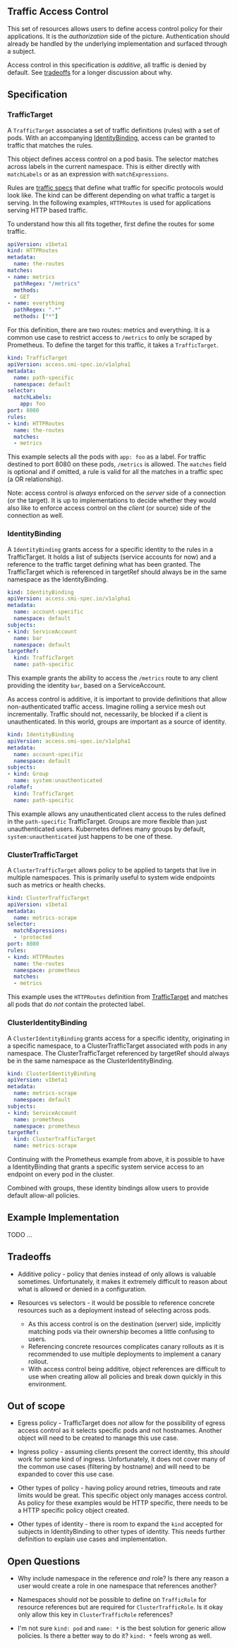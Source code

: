 ## Traffic Access Control

This set of resources allows users to define access control policy for their
applications. It is the *authorization* side of the picture. Authentication
should already be handled by the underlying implementation and surfaced through
a subject.

Access control in this specification is *additive*, all traffic is denied by
default. See [tradeoffs](#tradeoffs) for a longer discussion about why.

## Specification

### TrafficTarget

A `TrafficTarget` associates a set of traffic definitions (rules) with a set of
pods. With an accompanying [IdentityBinding](#IdentityBinding), access can be
granted to traffic that matches the rules.

This object defines access control on a pod basis. The selector matches across
labels in the current namespace. This is either directly with `matchLabels` or
as an expression with `matchExpressions`.

Rules are [traffic specs](traffic-specs.md) that define what traffic for
specific protocols would look like. The kind can be different depending on what
traffic a target is serving. In the following examples, `HTTPRoutes` is used for
applications serving HTTP based traffic.

To understand how this all fits together, first define the routes for some
traffic.

```yaml
apiVersion: v1beta1
kind: HTTPRoutes
metadata:
  name: the-routes
matches:
- name: metrics
  pathRegex: "/metrics"
  methods:
  - GET
- name: everything
  pathRegex: ".*"
  methods: ["*"]
```

For this definition, there are two routes: metrics and everything. It is a
common use case to restrict access to `/metrics` to only be scraped by
Prometheus. To define the target for this traffic, it takes a `TrafficTarget`.

```yaml
kind: TrafficTarget
apiVersion: access.smi-spec.io/v1alpha1
metadata:
  name: path-specific
  namespace: default
selector:
  matchLabels:
    app: foo
port: 8080
rules:
- kind: HTTPRoutes
  name: the-routes
  matches:
  - metrics
```

This example selects all the pods with `app: foo` as a label. For traffic
destined to port 8080 on these pods, `/metrics` is allowed. The `matches` field
is optional and if omitted, a rule is valid for all the matches in a traffic
spec (a OR relationship).

Note: access control is *always* enforced on the *server* side of a connection
(or the target). It is up to implementations to decide whether they would also
like to enforce access control on the *client* (or source) side of the
connection as well.

### IdentityBinding

A `IdentityBinding` grants access for a specific identity to the rules in a
TrafficTarget. It holds a list of subjects (service accounts for now) and a
reference to the traffic target defining what has been granted. The TrafficTarget
which is referenced in targetRef should always be in the same namespace
as the IdentityBinding.

```yaml
kind: IdentityBinding
apiVersion: access.smi-spec.io/v1alpha1
metadata:
  name: account-specific
  namespace: default
subjects:
- kind: ServiceAccount
  name: bar
  namespace: default
targetRef:
  kind: TrafficTarget
  name: path-specific
```

This example grants the ability to access the `/metrics` route to any client
providing the identity `bar`, based on a ServiceAccount.

As access control is additive, it is important to provide definitions that allow
non-authenticated traffic access. Imagine rolling a service mesh out
incrementally. Traffic should not, necessarily, be blocked if a client is
unauthenticated. In this world, groups are important as a source of
identity.

```yaml
kind: IdentityBinding
apiVersion: access.smi-spec.io/v1alpha1
metadata:
  name: account-specific
  namespace: default
subjects:
- kind: Group
  name: system:unauthenticated
roleRef:
  kind: TrafficTarget
  name: path-specific
```

This example allows any unauthenticated client access to the rules defined in
the `path-specific` TrafficTarget. Groups are more flexible than just
unauthenticated users. Kubernetes defines many groups by default,
`system:unauthenticated` just happens to be one of these.

### ClusterTrafficTarget

A `ClusterTrafficTarget` allows policy to be applied to targets that live in
multiple namespaces. This is primarily useful to system wide endpoints such as
metrics or health checks.

```yaml
kind: ClusterTrafficTarget
apiVersion: v1beta1
metadata:
  name: metrics-scrape
selector:
  matchExpressions:
  - !protected
port: 8080
rules:
- kind: HTTPRoutes
  name: the-routes
  namespace: prometheus
  matches:
  - metrics
```

This example uses the `HTTPRoutes` definition from
[TrafficTarget](#TrafficTarget) and matches all pods that do *not* contain the
protected label.

### ClusterIdentityBinding

A `ClusterIdentityBinding` grants access for a specific identity, originating in
a specific namespace, to a ClusterTrafficTarget associated with pods in any
namespace. The ClusterTrafficTarget referenced by targetRef should always be in
the same namespace as the ClusterIdentityBinding.

```yaml
kind: ClusterIdentityBinding
apiVersion: v1beta1
metadata:
  name: metrics-scrape
  namespace: default
subjects:
- kind: ServiceAccount
  name: prometheus
  namespace: prometheus
targetRef:
  kind: ClusterTrafficTarget
  name: metrics-scrape
```

Continuing with the Prometheus example from above, it is possible to have a
IdentityBinding that grants a specific system service access to an endpoint on
every pod in the cluster.

Combined with groups, these identity bindings allow users to provide default
allow-all policies.

## Example Implementation

TODO ...

## Tradeoffs

* Additive policy - policy that denies instead of only allows is valuable
  sometimes. Unfortunately, it makes it extremely difficult to reason about what
  is allowed or denied in a configuration.

* Resources vs selectors - it would be possible to reference concrete resources
  such as a deployment instead of selecting across pods.
  * As this access control is on the destination (server) side, implicitly
    matching pods via their ownership becomes a little confusing to users.
  * Referencing concrete resources complicates canary rollouts as it is
    recommended to use multiple deployments to implement a canary rollout.
  * With access control being additive, object references are difficult to use
    when creating allow all policies and break down quickly in this
    environment.

## Out of scope

* Egress policy - TrafficTarget does *not* allow for the possibility of egress
  access control as it selects specific pods and not hostnames. Another object
  will need to be created to manage this use case.

* Ingress policy - assuming clients present the correct identity, this *should*
  work for some kind of ingress. Unfortunately, it does not cover many of the
  common use cases (filtering by hostname) and will need to be expanded to cover
  this use case.

* Other types of policy - having policy around retries, timeouts and rate limits
  would be great. This specific object only manages access control. As policy
  for these examples would be HTTP specific, there needs to be a HTTP specific
  policy object created.

* Other types of identity - there is room to expand the `kind` accepted for
  subjects in IdentityBinding to other types of identity. This needs further
  definition to explain use cases and implementation.

## Open Questions

* Why include namespace in the reference *and* role? Is there any reason a user
  would create a role in one namespace that references another?

* Namespaces should *not* be possible to define on `TrafficRole` for resource
  references but are required for `ClusterTrafficRole`. Is it okay only allow
  this key in `ClusterTrafficRole` references?

* I'm not sure `kind: pod` and `name: *` is the best solution for generic allow
  policies. Is there a better way to do it? `kind: *` feels wrong as well.
